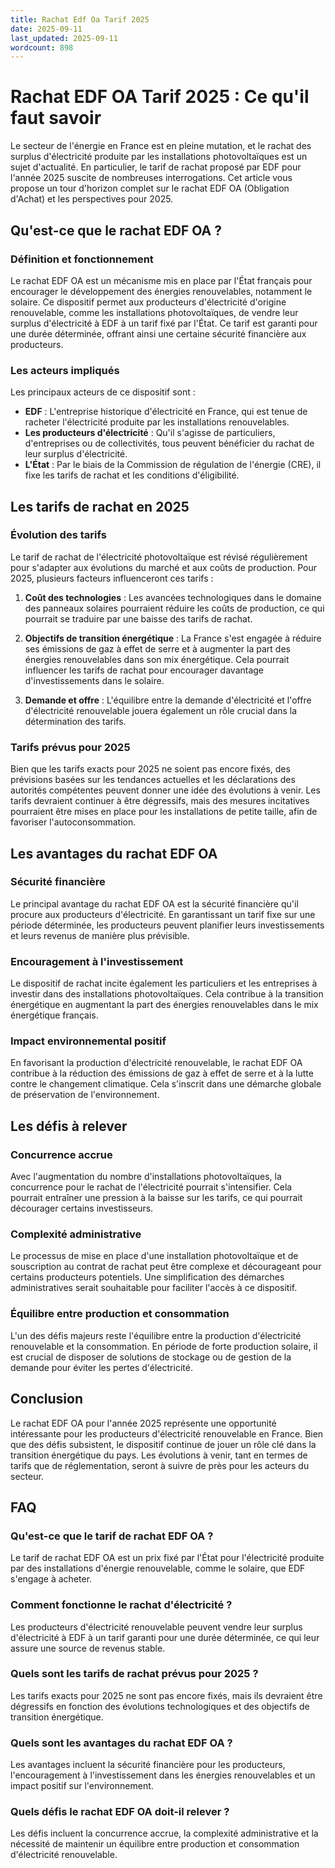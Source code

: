 ```yaml
---
title: Rachat Edf Oa Tarif 2025
date: 2025-09-11
last_updated: 2025-09-11
wordcount: 898
---
```


# Rachat EDF OA Tarif 2025 : Ce qu'il faut savoir

Le secteur de l'énergie en France est en pleine mutation, et le rachat des surplus d'électricité produite par les installations photovoltaïques est un sujet d'actualité. En particulier, le tarif de rachat proposé par EDF pour l'année 2025 suscite de nombreuses interrogations. Cet article vous propose un tour d'horizon complet sur le rachat EDF OA (Obligation d'Achat) et les perspectives pour 2025.

## Qu'est-ce que le rachat EDF OA ?

### Définition et fonctionnement

Le rachat EDF OA est un mécanisme mis en place par l'État français pour encourager le développement des énergies renouvelables, notamment le solaire. Ce dispositif permet aux producteurs d'électricité d'origine renouvelable, comme les installations photovoltaïques, de vendre leur surplus d'électricité à EDF à un tarif fixé par l'État. Ce tarif est garanti pour une durée déterminée, offrant ainsi une certaine sécurité financière aux producteurs.

### Les acteurs impliqués

Les principaux acteurs de ce dispositif sont :

- **EDF** : L'entreprise historique d'électricité en France, qui est tenue de racheter l'électricité produite par les installations renouvelables.
- **Les producteurs d'électricité** : Qu'il s'agisse de particuliers, d'entreprises ou de collectivités, tous peuvent bénéficier du rachat de leur surplus d'électricité.
- **L'État** : Par le biais de la Commission de régulation de l'énergie (CRE), il fixe les tarifs de rachat et les conditions d'éligibilité.

## Les tarifs de rachat en 2025

### Évolution des tarifs

Le tarif de rachat de l'électricité photovoltaïque est révisé régulièrement pour s'adapter aux évolutions du marché et aux coûts de production. Pour 2025, plusieurs facteurs influenceront ces tarifs :

1. **Coût des technologies** : Les avancées technologiques dans le domaine des panneaux solaires pourraient réduire les coûts de production, ce qui pourrait se traduire par une baisse des tarifs de rachat.
   
2. **Objectifs de transition énergétique** : La France s'est engagée à réduire ses émissions de gaz à effet de serre et à augmenter la part des énergies renouvelables dans son mix énergétique. Cela pourrait influencer les tarifs de rachat pour encourager davantage d'investissements dans le solaire.

3. **Demande et offre** : L'équilibre entre la demande d'électricité et l'offre d'électricité renouvelable jouera également un rôle crucial dans la détermination des tarifs.

### Tarifs prévus pour 2025

Bien que les tarifs exacts pour 2025 ne soient pas encore fixés, des prévisions basées sur les tendances actuelles et les déclarations des autorités compétentes peuvent donner une idée des évolutions à venir. Les tarifs devraient continuer à être dégressifs, mais des mesures incitatives pourraient être mises en place pour les installations de petite taille, afin de favoriser l'autoconsommation.

## Les avantages du rachat EDF OA

### Sécurité financière

Le principal avantage du rachat EDF OA est la sécurité financière qu'il procure aux producteurs d'électricité. En garantissant un tarif fixe sur une période déterminée, les producteurs peuvent planifier leurs investissements et leurs revenus de manière plus prévisible.

### Encouragement à l'investissement

Le dispositif de rachat incite également les particuliers et les entreprises à investir dans des installations photovoltaïques. Cela contribue à la transition énergétique en augmentant la part des énergies renouvelables dans le mix énergétique français.

### Impact environnemental positif

En favorisant la production d'électricité renouvelable, le rachat EDF OA contribue à la réduction des émissions de gaz à effet de serre et à la lutte contre le changement climatique. Cela s'inscrit dans une démarche globale de préservation de l'environnement.

## Les défis à relever

### Concurrence accrue

Avec l'augmentation du nombre d'installations photovoltaïques, la concurrence pour le rachat de l'électricité pourrait s'intensifier. Cela pourrait entraîner une pression à la baisse sur les tarifs, ce qui pourrait décourager certains investisseurs.

### Complexité administrative

Le processus de mise en place d'une installation photovoltaïque et de souscription au contrat de rachat peut être complexe et décourageant pour certains producteurs potentiels. Une simplification des démarches administratives serait souhaitable pour faciliter l'accès à ce dispositif.

### Équilibre entre production et consommation

L'un des défis majeurs reste l'équilibre entre la production d'électricité renouvelable et la consommation. En période de forte production solaire, il est crucial de disposer de solutions de stockage ou de gestion de la demande pour éviter les pertes d'électricité.

## Conclusion

Le rachat EDF OA pour l'année 2025 représente une opportunité intéressante pour les producteurs d'électricité renouvelable en France. Bien que des défis subsistent, le dispositif continue de jouer un rôle clé dans la transition énergétique du pays. Les évolutions à venir, tant en termes de tarifs que de réglementation, seront à suivre de près pour les acteurs du secteur.

## FAQ

### Qu'est-ce que le tarif de rachat EDF OA ?

Le tarif de rachat EDF OA est un prix fixé par l'État pour l'électricité produite par des installations d'énergie renouvelable, comme le solaire, que EDF s'engage à acheter.

### Comment fonctionne le rachat d'électricité ?

Les producteurs d'électricité renouvelable peuvent vendre leur surplus d'électricité à EDF à un tarif garanti pour une durée déterminée, ce qui leur assure une source de revenus stable.

### Quels sont les tarifs de rachat prévus pour 2025 ?

Les tarifs exacts pour 2025 ne sont pas encore fixés, mais ils devraient être dégressifs en fonction des évolutions technologiques et des objectifs de transition énergétique.

### Quels sont les avantages du rachat EDF OA ?

Les avantages incluent la sécurité financière pour les producteurs, l'encouragement à l'investissement dans les énergies renouvelables et un impact positif sur l'environnement.

### Quels défis le rachat EDF OA doit-il relever ?

Les défis incluent la concurrence accrue, la complexité administrative et la nécessité de maintenir un équilibre entre production et consommation d'électricité renouvelable.